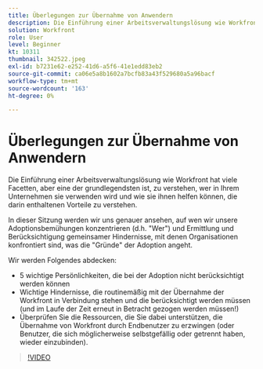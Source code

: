 ```yaml
---
title: Überlegungen zur Übernahme von Anwendern
description: Die Einführung einer Arbeitsverwaltungslösung wie Workfront hat viele Facetten, aber eine der grundlegendsten ist es, zu verstehen, wer in Ihrem Unternehmen diese Lösung verwenden wird.
solution: Workfront
role: User
level: Beginner
kt: 10311
thumbnail: 342522.jpeg
exl-id: b7231e62-e252-41d6-a5f6-41e1edd83eb2
source-git-commit: ca06e5a8b1602a7bcfb83a43f529680a5a96bacf
workflow-type: tm+mt
source-wordcount: '163'
ht-degree: 0%

---
```


# Überlegungen zur Übernahme von Anwendern

Die Einführung einer Arbeitsverwaltungslösung wie Workfront hat viele Facetten, aber eine der grundlegendsten ist, zu verstehen, wer in Ihrem Unternehmen sie verwenden wird und wie sie ihnen helfen können, die darin enthaltenen Vorteile zu verstehen.

In dieser Sitzung werden wir uns genauer ansehen, auf wen wir unsere Adoptionsbemühungen konzentrieren (d.h. &quot;Wer&quot;) und Ermittlung und Berücksichtigung gemeinsamer Hindernisse, mit denen Organisationen konfrontiert sind, was die &quot;Gründe&quot; der Adoption angeht.

Wir werden Folgendes abdecken:

* 5 wichtige Persönlichkeiten, die bei der Adoption nicht berücksichtigt werden können
* Wichtige Hindernisse, die routinemäßig mit der Übernahme der Workfront in Verbindung stehen und die berücksichtigt werden müssen (und im Laufe der Zeit erneut in Betracht gezogen werden müssen!)
* Überprüfen Sie die Ressourcen, die Sie dabei unterstützen, die Übernahme von Workfront durch Endbenutzer zu erzwingen (oder Benutzer, die sich möglicherweise selbstgefällig oder getrennt haben, wieder einzubinden).

>[!VIDEO](https://video.tv.adobe.com/v/342522/?quality=12&learn=on)
